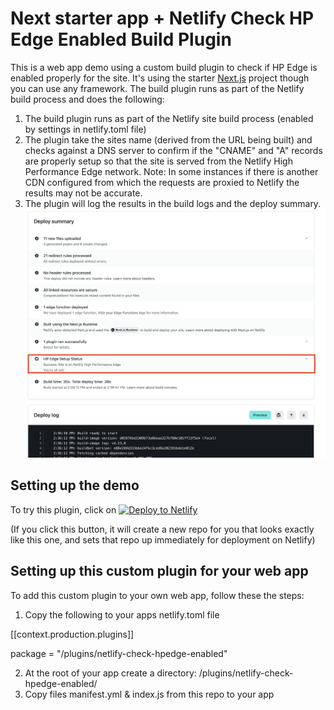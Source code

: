 # Next starter app + Netlify Check HP Edge Enabled Build Plugin

This is a web app demo using a custom build plugin to check if HP Edge is enabled properly for the site. It's using the starter [Next.js](https://nextjs.org/) project though you can use any framework. The build plugin runs as part of the Netlify build process and does the following:

1. The build plugin runs as part of the Netlify site build process (enabled by settings in netlify.toml file)
2. The plugin take the sites name (derived from the URL being built) and checks against a DNS server to confirm if the "CNAME" and "A" records are properly setup so that the site is served from the Netlify High Performance Edge network.
 Note: In some instances if there is another CDN configured from which the requests are proxied to Netlify the results may not be accurate.
3. The plugin will log the results in the build logs and the deploy summary.
![](public/hpedge_check_plugin_deploy_summary.png)

## Setting up the demo
To try this plugin, click on [![Deploy to Netlify](https://www.netlify.com/img/deploy/button.svg)](https://app.netlify.com/start/deploy?repository=https://github.com/ameerbadri/netlify-check-hpedge-enabled-plugin)

(If you click this button, it will create a new repo for you that looks exactly like this one, and sets that repo up immediately for deployment on Netlify)

## Setting up this custom plugin for your web app
To add this custom plugin to your own web app, follow these the steps:
  1. Copy the following to your apps netlify.toml file

  [[context.production.plugins]]
  
  package = "/plugins/netlify-check-hpedge-enabled"


  2. At the root of your app create a directory: /plugins/netlify-check-hpedge-enabled/
  3. Copy files manifest.yml & index.js from this repo to your app